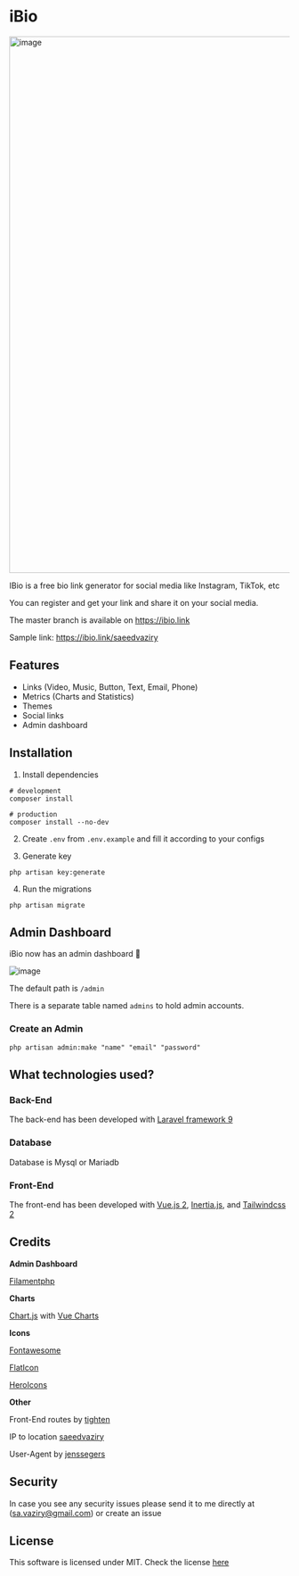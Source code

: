 # iBio

<img width="962" alt="image" src="https://user-images.githubusercontent.com/61919774/212568139-15fe6c31-cc9e-42f4-a2a7-ea42d12fb105.png">

IBio is a free bio link generator for social media like Instagram, TikTok, etc

You can register and get your link and share it on your social media.

The master branch is available on https://ibio.link

Sample link: https://ibio.link/saeedvaziry

## Features

- Links (Video, Music, Button, Text, Email, Phone)
- Metrics (Charts and Statistics)
- Themes
- Social links
- Admin dashboard

## Installation

1) Install dependencies
```shell
# development
composer install

# production
composer install --no-dev
```

2) Create `.env` from `.env.example` and fill it according to your configs

3) Generate key

```shell
php artisan key:generate
```

4) Run the migrations

```shell
php artisan migrate
```

## Admin Dashboard

iBio now has an admin dashboard 🎉

![image](https://user-images.githubusercontent.com/61919774/213862084-fbc788c8-c57b-4666-86c3-af508feed0e9.png)

The default path is `/admin`

There is a separate table named `admins` to hold admin accounts.

### Create an Admin

```
php artisan admin:make "name" "email" "password"
```

## What technologies used?

### Back-End

The back-end has been developed with [Laravel framework 9](https://github.com/laravel/laravel)

### Database

Database is Mysql or Mariadb

### Front-End

The front-end has been developed with [Vue.js 2](https://github.com/vuejs/vue), [Inertia.js](https://github.com/inertiajs/inertia), and [Tailwindcss 2](https://tailwindcss.com/)

## Credits

**Admin Dashboard**

[Filamentphp](https://filamentphp.com/)

**Charts**

[Chart.js](https://www.chartjs.org/) with [Vue Charts](https://vue-chartjs.org/)

**Icons**

[Fontawesome](https://fontawesome.com/)

[FlatIcon](https://www.flaticon.com/)

[HeroIcons](https://heroicons.com/)


**Other**

Front-End routes by [tighten](https://github.com/tighten/ziggy)

IP to location [saeedvaziry](https://github.com/saeedvaziry/ip2location)

User-Agent by [jenssegers](https://github.com/jenssegers/agent)

## Security

In case you see any security issues please send it to me directly at (sa.vaziry@gmail.com) or create an issue

## License

This software is licensed under MIT. Check the license [here](https://github.com/saeedvaziry/ibio/blob/master/LICENSE.md)
